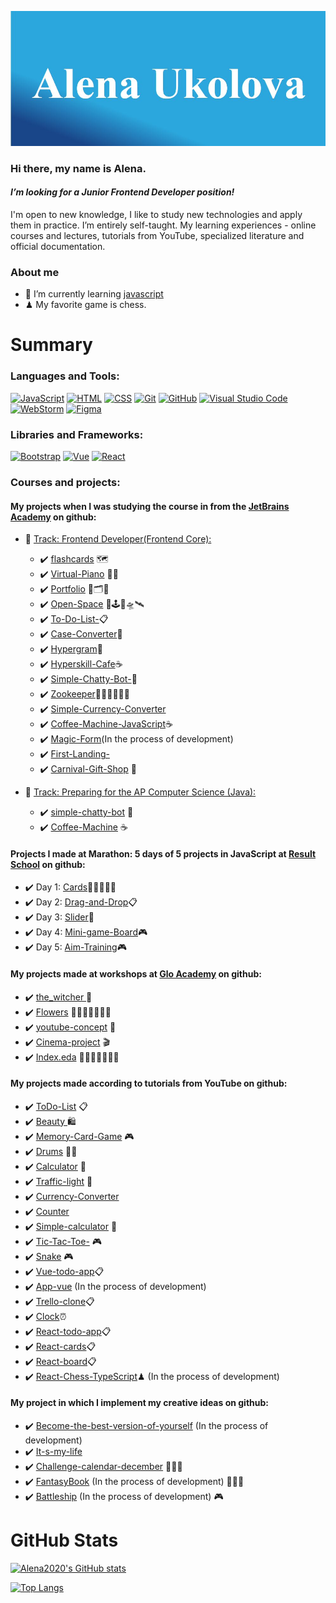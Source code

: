 [![Header](https://github.com/Alena2020/Alena2020/blob/main/img/Header.JPG)](https://github.com/Alena2020)

### Hi there, my name is Alena.

#### **_I’m looking for a Junior Frontend Developer position!_**

I'm open to new knowledge, I like to study new technologies and apply them in practice. I’m entirely self-taught. My learning experiences - online courses and lectures, tutorials from YouTube, specialized literature and official documentation.

### About me

<!-- - 🔭 I’m currently working on the [Become-the-best-version-of-yourself](https://github.com/Alena2020/Become-the-best-version-of-yourself) -->

- 🌱 I’m currently learning [javascript](https://learn.javascript.ru/)
- ♟ My favorite game is chess.

# Summary

### Languages and Tools:

[![JavaScript](https://img.shields.io/badge/-Java_Script-7FFFD4?style=for-the-badge&logo=JavaScript)](https://developer.mozilla.org/ru/docs/Web/JavaScript)
[![HTML](https://img.shields.io/badge/-HTML-7FFFD4?style=for-the-badge&logo=HTML5)](https://developer.mozilla.org/ru/docs/Learn/Getting_started_with_the_web/HTML_basics)
[![CSS](https://img.shields.io/badge/-CSS-7FFFD4?style=for-the-badge&logoColor=4f88db&logo=CSS3)](https://developer.mozilla.org/ru/docs/Web/CSS)
[![Git](https://img.shields.io/badge/-Git-7FFFD4?style=for-the-badge&logo=Git)](https://git-scm.com/book/ru/v2/%D0%92%D0%B2%D0%B5%D0%B4%D0%B5%D0%BD%D0%B8%D0%B5-%D0%A7%D1%82%D0%BE-%D1%82%D0%B0%D0%BA%D0%BE%D0%B5-Git%3F)
[![GitHub](https://img.shields.io/badge/-GitHub-7FFFD4?style=for-the-badge&logo=GitHub)](https://github.com/)
[![Visual Studio Code](https://img.shields.io/badge/-Visual_Studio_Code-7FFFD4?style=for-the-badge&logoColor=4f88db&logo=VisualStudioCode)](https://code.visualstudio.com/)
[![WebStorm](https://img.shields.io/badge/-WebStorm-7FFFD4?style=for-the-badge&logoColor=black&logo=WebStorm)](https://www.jetbrains.com/ru-ru/webstorm/)
[![Figma](https://img.shields.io/badge/-Figma-7FFFD4?style=for-the-badge&logo=Figma)](https://www.figma.com/)

### Libraries and Frameworks:

[![Bootstrap](https://img.shields.io/badge/-Bootstrap-7FFFD4?style=for-the-badge&logo=Bootstrap)](https://getbootstrap.com/)
[![Vue](https://img.shields.io/badge/-Vue.Js-7FFFD4?style=for-the-badge&logo=Vue.js)](https://v3.ru.vuejs.org/)
[![React](https://img.shields.io/badge/-React.Js-7FFFD4?style=for-the-badge&logo=React.js)](https://react.dev/)

<!--
### Books 📚:
-->

### Courses and projects:

#### My projects when I was studying the course in from the [JetBrains Academy](https://hyperskill.org/profile/3929743) on github:

- :large_blue_diamond: [Track: Frontend Developer(Frontend Core):](https://hyperskill.org/tracks/5)

  - :heavy_check_mark: [flashcards](https://github.com/Alena2020/flashcards) 🗺
  - :heavy_check_mark: [Virtual-Piano](https://github.com/Alena2020/Virtual-Piano) 🎹🎼
  - :heavy_check_mark: [Portfolio](https://github.com/Alena2020/Portfolio) 🧰🗂🌌
  - :heavy_check_mark: [Open-Space](https://github.com/Alena2020/Open-Space) 🌌🕹🚀🛸🛰
  - :heavy_check_mark: [To-Do-List-](https://github.com/Alena2020/To-Do-List-)📋
  - :heavy_check_mark: [Case-Converter](https://github.com/Alena2020/Case-Converter)📁
  - :heavy_check_mark: [Hypergram](https://github.com/Alena2020/Hypergram)🎨
  - :heavy_check_mark: [Hyperskill-Cafe](https://github.com/Alena2020/Hyperskill-Cafe)☕️
  - :heavy_check_mark: [Simple-Chatty-Bot-](https://github.com/Alena2020/Simple-Chatty-Bot-)🤖
  - :heavy_check_mark: [Zookeeper](https://github.com/Alena2020/Zookeeper)🐫🦁🦌🦢🦇🐰
  - :heavy_check_mark: [Simple-Currency-Converter](https://github.com/Alena2020/Simple-Currency-Converter)
  - :heavy_check_mark: [Coffee-Machine-JavaScript](https://github.com/Alena2020/Coffee-Machine-JavaScript)☕️
  - :heavy_check_mark: [Magic-Form](https://github.com/Alena2020/Magic-Form)(In the process of development)
  - :heavy_check_mark: [First-Landing-](https://github.com/Alena2020/First-Landing-)
  - :heavy_check_mark: [Carnival-Gift-Shop](https://github.com/Alena2020/Carnival-Gift-Shop) 🎁

- :large_blue_diamond: [Track: Preparing for the AP Computer Science (Java):](https://hyperskill.org/tracks/8)
  - :heavy_check_mark: [simple-chatty-bot](https://github.com/Alena2020/simple-chatty-bot) 🤖
  - :heavy_check_mark: [Coffee-Machine](https://github.com/Alena2020/Coffee-Machine) ☕️

#### Projects I made at Marathon: 5 days of 5 projects in JavaScript at [Result School](https://result.school/products/marathon-js?utm_source=youtube&utm_medium=vladilen&utm_campaign=video_18_10_2022) on github:

- :heavy_check_mark: Day 1: [Cards](https://github.com/Alena2020/Cards)🌹🌺🌸🌼🌻
- :heavy_check_mark: Day 2: [Drag-and-Drop](https://github.com/Alena2020/Drag-and-Drop)📋
- :heavy_check_mark: Day 3: [Slider](https://github.com/Alena2020/Slider)📓
- :heavy_check_mark: Day 4: [Mini-game-Board](https://github.com/Alena2020/Mini-game-Board)🎮
- :heavy_check_mark: Day 5: [Aim-Training](https://github.com/Alena2020/Aim-Training)🎮

#### My projects made at workshops at [Glo Academy](https://glo.academy/) on github:

- :heavy_check_mark: [the_witcher ](https://github.com/Alena2020/the_witcher) 🐺
- :heavy_check_mark: [Flowers](https://github.com/Alena2020/Flowers) 💐🌷🌹🌺🌸🌼🌻
- :heavy_check_mark: [youtube-concept](https://github.com/Alena2020/youtube-concept) 📒
- :heavy_check_mark: [Cinema-project](https://github.com/Alena2020/Cinema-project) 🎬
- :heavy_check_mark: [Index.eda](https://github.com/Alena2020/Index.eda) 🍱🥗🍰🍗🥞🍕🥘

#### My projects made according to tutorials from YouTube on github:

- :heavy_check_mark: [ToDo-List](https://github.com/Alena2020/ToDo-List/) 📋
- :heavy_check_mark: [Beauty ](https://github.com/Alena2020/Beauty) 🛍
- :heavy_check_mark: [Memory-Card-Game](https://github.com/Alena2020/Memory-Card-Game/) 🎮
- :heavy_check_mark: [Drums](https://github.com/Alena2020/Drums/) 🥁🎼
- :heavy_check_mark: [Calculator](https://github.com/Alena2020/Calculator) 🧮
- :heavy_check_mark: [Traffic-light](https://github.com/Alena2020/Traffic-light) 🚦
- :heavy_check_mark: [Currency-Converter](https://github.com/Alena2020/Currency-Converter)
- :heavy_check_mark: [Counter](https://github.com/Alena2020/Counter)
- :heavy_check_mark: [Simple-calculator](https://github.com/Alena2020/Simple-calculator) 🧮
- :heavy_check_mark: [Tic-Tac-Toe-](https://github.com/Alena2020/Tic-Tac-Toe-) 🎮
- :heavy_check_mark: [Snake](https://github.com/Alena2020/Snake) 🎮
- :heavy_check_mark: [Vue-todo-app](https://github.com/Alena2020/vue-todo-app)📋
- :heavy_check_mark: [App-vue](https://github.com/Alena2020/app-vue) (In the process of development)
- :heavy_check_mark: [Trello-clone](https://github.com/Alena2020/Trello-clone)📋
- :heavy_check_mark: [Clock](https://github.com/Alena2020/Clock)⏰
- :heavy_check_mark: [React-todo-app](https://github.com/Alena2020/react-todo-app)📋
- :heavy_check_mark: [React-cards](https://github.com/Alena2020/React-cards)📋
- :heavy_check_mark: [React-board](https://github.com/Alena2020/React-board)📋
- :heavy_check_mark: [React-Chess-TypeScript](https://github.com/Alena2020/React-Chess-TypeScript)♟ (In the process of development)

#### My project in which I implement my creative ideas on github:

- :heavy_check_mark: [Become-the-best-version-of-yourself](https://github.com/Alena2020/Become-the-best-version-of-yourself) (In the process of development)
- :heavy_check_mark: [It-s-my-life](https://github.com/Alena2020/It-s-my-life)
- :heavy_check_mark: [Challenge-calendar-december](https://github.com/Alena2020/Challenge-calendar-december) 🎄🎁🍊
- :heavy_check_mark: [FantasyBook](https://github.com/Alena2020/FantasyBook) (In the process of development) 🔮💎✨
- :heavy_check_mark: [Battleship](https://github.com/Alena2020/Battleship) (In the process of development) 🎮

# GitHub Stats

[![Alena2020's GitHub stats](https://github-readme-stats.vercel.app/api?username=Alena2020&show_icons=true&theme=tokyonight&include_all_commits)](https://github.com/anuraghazra/github-readme-stats)

[![Top Langs](https://github-readme-stats.vercel.app/api/top-langs/?username=Alena2020&theme=tokyonight)](https://github.com/anuraghazra/github-readme-stats)
